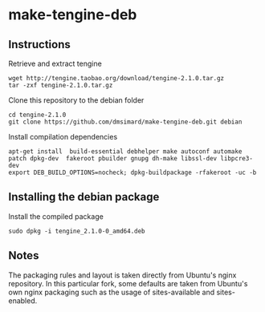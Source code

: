 make-tengine-deb
===
## Instructions
Retrieve and extract tengine

    wget http://tengine.taobao.org/download/tengine-2.1.0.tar.gz
    tar -zxf tengine-2.1.0.tar.gz  

Clone this repository to the debian folder       

    cd tengine-2.1.0   
    git clone https://github.com/dmsimard/make-tengine-deb.git debian    

Install compilation dependencies  

    apt-get install  build-essential debhelper make autoconf automake patch dpkg-dev  fakeroot pbuilder gnupg dh-make libssl-dev libpcre3-dev    
    export DEB_BUILD_OPTIONS=nocheck; dpkg-buildpackage -rfakeroot -uc -b     

## Installing the debian package
Install the compiled package    

    sudo dpkg -i tengine_2.1.0-0_amd64.deb

## Notes
  The packaging rules and layout is taken directly from Ubuntu's nginx repository.
  In this particular fork, some defaults are taken from Ubuntu's own nginx packaging such
  as the usage of sites-available and sites-enabled.
